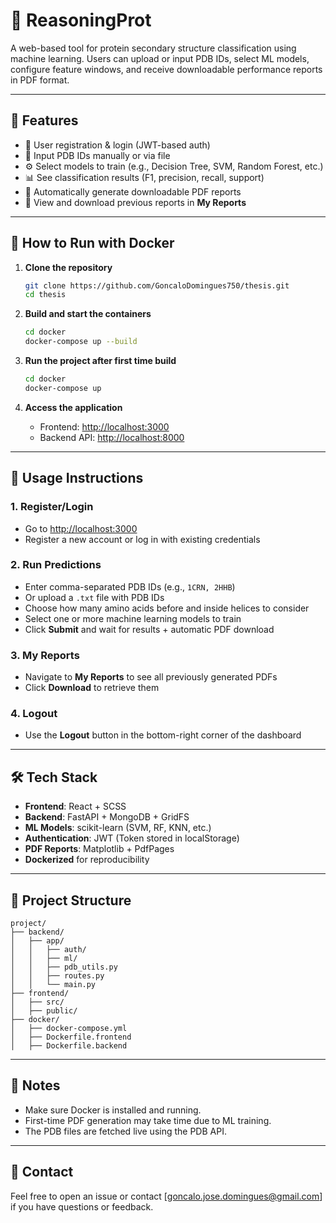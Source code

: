 # 🧠 ReasoningProt

A web-based tool for protein secondary structure classification using machine learning. Users can upload or input PDB IDs, select ML models, configure feature windows, and receive downloadable performance reports in PDF format.

---

## 🚀 Features

- 🔐 User registration & login (JWT-based auth)
- 🧬 Input PDB IDs manually or via file
- ⚙️ Select models to train (e.g., Decision Tree, SVM, Random Forest, etc.)
- 📊 See classification results (F1, precision, recall, support)
- 📄 Automatically generate downloadable PDF reports
- 📁 View and download previous reports in **My Reports**

---

## 🐳 How to Run with Docker

1. **Clone the repository**
   ```bash
   git clone https://github.com/GoncaloDomingues750/thesis.git
   cd thesis
   ```

2. **Build and start the containers**
   ```bash
   cd docker
   docker-compose up --build
   ```

 3. **Run the project after first time build**
     ```bash
     cd docker
     docker-compose up
     ```

4. **Access the application**
   - Frontend: [http://localhost:3000](http://localhost:3000)
   - Backend API: [http://localhost:8000](http://localhost:8000)

---

## 🧪 Usage Instructions

### 1. Register/Login
- Go to [http://localhost:3000](http://localhost:3000)
- Register a new account or log in with existing credentials

### 2. Run Predictions
- Enter comma-separated PDB IDs (e.g., `1CRN, 2HHB`)
- Or upload a `.txt` file with PDB IDs
- Choose how many amino acids before and inside helices to consider
- Select one or more machine learning models to train
- Click **Submit** and wait for results + automatic PDF download

### 3. My Reports
- Navigate to **My Reports** to see all previously generated PDFs
- Click **Download** to retrieve them

### 4. Logout
- Use the **Logout** button in the bottom-right corner of the dashboard

---

## 🛠️ Tech Stack

- **Frontend**: React + SCSS
- **Backend**: FastAPI + MongoDB + GridFS
- **ML Models**: scikit-learn (SVM, RF, KNN, etc.)
- **Authentication**: JWT (Token stored in localStorage)
- **PDF Reports**: Matplotlib + PdfPages
- **Dockerized** for reproducibility

---

## 📂 Project Structure

```
project/
├── backend/
│   ├── app/
│   │   ├── auth/
│   │   ├── ml/
│   │   ├── pdb_utils.py
│   │   ├── routes.py
│   │   └── main.py
├── frontend/
│   ├── src/
│   ├── public/
├── docker/
│   ├── docker-compose.yml
│   ├── Dockerfile.frontend
│   ├── Dockerfile.backend
```

---

## 📌 Notes

- Make sure Docker is installed and running.
- First-time PDF generation may take time due to ML training.
- The PDB files are fetched live using the PDB API.

---

## 📧 Contact

Feel free to open an issue or contact [goncalo.jose.domingues@gmail.com] if you have questions or feedback.
